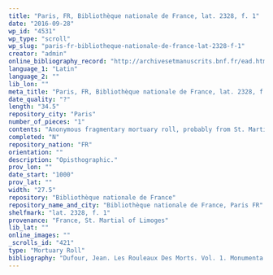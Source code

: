```yaml
---
title: "Paris, FR, Bibliothèque nationale de France, lat. 2328, f. 1"
date: "2016-09-28"
wp_id: "4531"
wp_type: "scroll"
wp_slug: "paris-fr-bibliotheque-nationale-de-france-lat-2328-f-1"
creator: "admin"
online_bibliography_record: "http://archivesetmanuscrits.bnf.fr/ead.html?id=FRBNFEAD000060153"
language_1: "Latin"
language_2: ""
lib_lon: ""
meta_title: "Paris, FR, Bibliothèque nationale de France, lat. 2328, f. 1"
date_quality: "?"
length: "34.5"
repository_city: "Paris"
number_of_pieces: "1"
contents: "Anonymous fragmentary mortuary roll, probably from St. Martial of Limoges."
completed: "N"
repository_nation: "FR"
orientation: ""
description: "Opisthographic."
prov_lon: ""
date_start: "1000"
prov_lat: ""
width: "27.5"
repository: "Bibliothèque nationale de France"
repository_name_and_city: "Bibliothèque nationale de France, Paris FR"
shelfmark: "lat. 2328, f. 1"
provenance: "France, St. Martial of Limoges"
lib_lat: ""
online_images: ""
_scrolls_id: "421"
type: "Mortuary Roll"
bibliography: "Dufour, Jean. Les Rouleaux Des Morts. Vol. 1. Monumenta Palaeographica Medii Aevi. Series Gallica. Turnhout: Brepols, 2009. no. 53."
---
```



